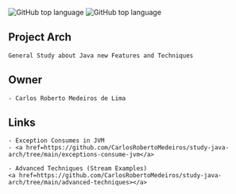 ![GitHub top language](https://img.shields.io/badge/Java--%20JDK-17-green)
![GitHub top language](https://img.shields.io/badge/Java--%20JDK-11-green)
## Project Arch
	General Study about Java new Features and Techniques
	
## Owner
	- Carlos Roberto Medeiros de Lima
	
## Links
    - Exception Consumes in JVM
	- <a href=https://github.com/CarlosRobertoMedeiros/study-java-arch/tree/main/exceptions-consume-jvm</a>
	
	- Advanced Techniques (Stream Examples)
	<a href=https://github.com/CarlosRobertoMedeiros/study-java-arch/tree/main/advanced-techniques></a>
